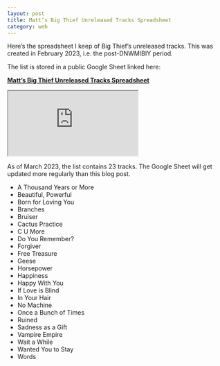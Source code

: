 ```yaml
---
layout: post
title: Matt’s Big Thief Unreleased Tracks Spreadsheet
category: web
---
```


Here’s the spreadsheet I keep of Big Thief’s unreleased tracks. This was created in February 2023, i.e. the post-DNWMIBIY period.

The list is stored in a public Google Sheet linked here:

**[Matt’s Big Thief Unreleased Tracks Spreadsheet](https://docs.google.com/spreadsheets/d/1jaV_9uDMzld6-Jt2bjjNtyPbmizMhVNp1ZpfHlc5yus/edit#gid=0)**

<iframe src="https://docs.google.com/spreadsheets/d/e/2PACX-1vQfeZcfaGUQr-JwVeWkhQk3JkOuhkHEGBAxdKoJEBqi42XUtkJvHQQ3FirTzdRz2bzsD2FfaCztrXd9/pubhtml?gid=0&amp;single=true&amp;widget=true&amp;headers=false"></iframe>

As of March 2023, the list contains 23 tracks. The Google Sheet will get updated more regularly than this blog post.

- A Thousand Years or More
- Beautiful, Powerful
- Born for Loving You
- Branches
- Bruiser
- Cactus Practice
- C U More
- Do You Remember?
- Forgiver
- Free Treasure
- Geese
- Horsepower
- Happiness
- Happy With You
- If Love is Blind
- In Your Hair
- No Machine
- Once a Bunch of Times
- Ruined
- Sadness as a Gift
- Vampire Empire
- Wait a While
- Wanted You to Stay
- Words
